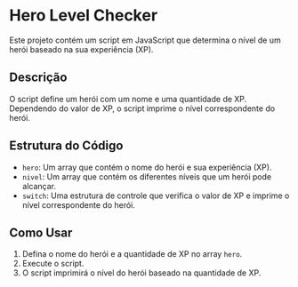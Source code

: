 # Hero Level Checker

Este projeto contém um script em JavaScript que determina o nível de um herói baseado na sua experiência (XP).

## Descrição

O script define um herói com um nome e uma quantidade de XP. Dependendo do valor de XP, o script imprime o nível correspondente do herói.

## Estrutura do Código

- `hero`: Um array que contém o nome do herói e sua experiência (XP).
- `nivel`: Um array que contém os diferentes níveis que um herói pode alcançar.
- `switch`: Uma estrutura de controle que verifica o valor de XP e imprime o nível correspondente do herói.

## Como Usar

1. Defina o nome do herói e a quantidade de XP no array `hero`.
2. Execute o script.
3. O script imprimirá o nível do herói baseado na quantidade de XP.
